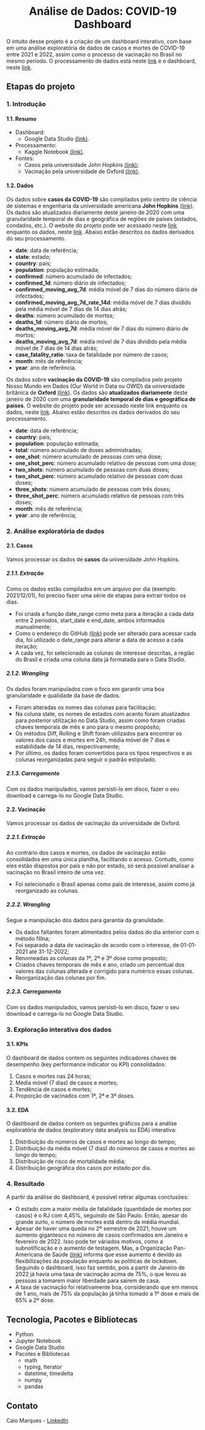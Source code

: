 <h1 align="center"> Análise de Dados: COVID-19 Dashboard</h1> 

<p>O intuito desse projeto é a criação de um dashboard interativo, com base em uma análise exploratória de dados de casos e mortes de COVID-19 entre 2021 e 2022, assim como o processo de vacinação no Brasil no mesmo periodo. O processamento de dados está neste <a href="https://www.kaggle.com/caiomarquesribeiro/covid-dashboard">link</a> e o dashboard, neste <a href="https://lookerstudio.google.com/reporting/13a73b4c-ee10-4774-8746-a22608a8839c">link</a>.</p>

<h2>Etapas do projeto</h2>

<h3>1. Introdução</h3>

<h4>1.1. Resumo</h4>

- Dashboard:
    - Google Data Studio <a href="https://lookerstudio.google.com/reporting/13a73b4c-ee10-4774-8746-a22608a8839c">(link)</a>.
- Processamento:
    - Kaggle Notebook <a href="https://www.kaggle.com/caiomarquesribeiro/covid-dashboard">(link)</a>.
- Fontes: 
    - Casos pela universidade John Hopkins <a href="https://github.com/CSSEGISandData/COVID-19/tree/master/csse_covid_19_data/csse_covid_19_daily_reports">(link)</a>; 
    - Vacinação pela universidade de Oxford <a href="https://covid.ourworldindata.org/data/owid-covid-data.csv">(link)</a>.

<h4>1.2. Dados</h4>

<p>Os dados sobre <b>casos da COVID-19</b> são compilados pelo centro de ciência de sistemas e engenharia da universidade americana <b>John Hopkins</b> <a href="https://www.jhu.edu/">(link)</a>. Os dados são atualizados diariamente deste janeiro de 2020 com uma granularidade temporal de dias e geográfica de regiões de países (estados, condados, etc.). O website do projeto pode ser acessado neste <a href="https://systems.jhu.edu/research/public-health/ncov/">link</a> enquanto os dados, neste <a href="https://github.com/CSSEGISandData/COVID-19/tree/master/csse_covid_19_data/csse_covid_19_daily_reports">link</a>. Abaixo estão descritos os dados derivados do seu processamento.</p>

- <b> date</b>: data de referência;
- <b> state</b>: estado;
- <b>country</b>: país;
- <b>population</b>: população estimada;
- <b>confirmed</b>: número acumulado de infectados;
- <b>confirmed_1d</b>: número diário de infectados;
- <b>confirmed_moving_avg_7d</b>: média móvel de 7 dias do número diário de infectados;
- <b>confirmed_moving_avg_7d_rate_14d</b>: média móvel de 7 dias dividido pela média móvel de 7 dias de 14 dias atrás;
- <b>deaths</b>: número acumulado de mortos;
- <b>deaths_1d</b>: número diário de mortos;
- <b>deaths_moving_avg_7d</b>: média móvel de 7 dias do número diário de mortos;
- <b>deaths_moving_avg_7d</b>: média móvel de 7 dias dividido pela média móvel de 7 dias de 14 dias atrás;
- <b>case_fatality_ratio</b>: taxa de fatalidade por número de casos;
- <b>month</b>: mês de referência;
- <b>year</b>: ano de referência.

<p>Os dados sobre <b>vacinação da COVID-19</b> são compilados pelo projeto Nosso Mundo em Dados (Our World in Data ou OWID) da universidade britânica de <b>Oxford</b> <a href="https://www.ox.ac.uk/">(link)</a>. Os dados são <b>atualizados diariamente</b> deste janeiro de 2020 com uma <b>granularidade temporal de dias e geográfica de países</b>. O website do projeto pode ser acessado neste link enquanto os dados, neste <a href="https://covid.ourworldindata.org/data/owid-covid-data.csv">link</a>. Abaixo estão descritos os dados derivados do seu processamento.</p>

- <b>date</b>: data de referência;
- <b>country</b>: país;
- <b>population</b>: população estimada;
- <b>total</b>: número acumulado de doses administradas;
- <b>one_shot</b>: número acumulado de pessoas com uma dose;
- <b>one_shot_perc</b>: número acumulado relativo de pessoas com uma dose;
- <b>two_shots</b>: número acumulado de pessoas com duas doses;
- <b>two_shot_perc</b>: número acumulado relativo de pessoas com duas doses;
- <b>three_shots</b>: número acumulado de pessoas com três doses;
- <b>three_shot_perc</b>: número acumulado relativo de pessoas com três doses;
- <b>month</b>: mês de referência;
- <b>year</b>: ano de referência;

<h3>2. Análise exploratória de dados</h3>

<h4>2.1. Casos</h4>

Vamos processar os dados de <b>casos</b> da universidade John Hopkins.

<h5>2.1.1. Extração</h5>

Como os dados estão compilados em um arquivo por dia (exemplo: 2021/12/01), foi preciso fazer uma série de etapas para extrair todos os dias.

- Foi criada a função date_range como meta para a iteração a cada data entre 2 periodos, start_date e end_date, ambos informados manualmente;
- Como o endereço do GitHub <a href="https://raw.githubusercontent.com/CSSEGISandData/COVID-19/master/csse_covid_19_data/csse_covid_19_daily_reports/01-12-2021.csv">(link)</a> pode ser alterado para acessar cada dia, foi utilizado o date_range para alterar a data de acesso a cada iteração;
- A cada vez, foi selecionado as colunas de interesse descritas, a região do Brasil e criada uma coluna data já formatada para o Data Studio.


<h5>2.1.2. Wrangling</h5>

Os dados foram  manipulados com o foco em garantir uma boa granularidade e qualidade da base de dados. 

- Foram alteradas os nomes das colunas para facilitação;
- Na coluna state, os nomes de estados com acento foram atualizados para posterior utilização no Data Studio, assim como foram criadas chaves temporais de mês e ano para o mesmo propósito;
- Os métodos Diff, Rolling e Shift foram utilizados para encontrar os valores dos casos e mortes em 24h, média móvel de 7 dias e estabilidade de 14 dias, respectivamente;
- Por último, os dados foram convertidos para os tipos respectivos e as colunas reorganizadas para seguir o padrão estipulado.

<h5>2.1.3. Carregamento</h5>

Com os dados manipulados, vamos persisti-lo em disco, fazer o seu download e carrega-lo no Google Data Studio.

<h4>2.2. Vacinação</h4>

Vamos processar os dados de vacinação da universidade de Oxford.

<h5>2.2.1. Extração</h5>

Ao contrário dos casos e mortes, os dados de vacinação estão consolidados em uma única planilha, facilitando o acesso. Contudo, como eles estão dispostos por país e não por estado, só será possivel analisar a vacinação no Brasil inteiro de uma vez.

- Foi selecionado o Brasil apenas como pais de interesse, assim como já reorganizado as colunas.

<h5>2.2.2. Wrangling</h5>

Segue a manipulação dos dados para garantia da granulidade.

- Os dados faltantes foram alimentados pelos dados do dia anterior com o método fillna;
- Foi separado a data de vacinação de acordo com o interesse, de 01-01-2021 até 31-12-2022;
- Renomeadas as colunas da 1º, 2º e 3º dose como proposto;
- Criados chaves temporais de mês e ano, criado um percentual dos valores das colunas alterada e corrigido para numérico essas colunas.
- Reorganização das colunas por fim.

<h5>2.2.3. Carregamento</h5>

Com os dados manipulados, vamos persisti-lo em disco, fazer o seu download e carrega-lo no Google Data Studio.

<h3>3. Exploração interativa dos dados</h3>

<h4>3.1. KPIs</h4>

O dashboard de dados contem os seguintes indicadores chaves de desempenho (key performance indicator ou KPI) consolidados:

1. Casos e mortes nas 24 horas;
2. Média móvel (7 dias) de casos e mortes;
3. Tendência de casos e mortes;
4. Proporção de vacinados com 1ª, 2ª e 3ª doses.

<h4>3.2. EDA</h4>

O dashboard de dados contem os seguintes gráficos para a análise exploratória de dados (exploratory data analysis ou EDA) interativa:

1. Distribuição do números de casos e mortes ao longo do tempo;
2. Distribuição da média móvel (7 dias) do números de casos e mortes ao longo do tempo;
3. Distribuição de risco de mortalidade média;
4. Distribuição geográfica dos casos por estado por dia.


<h3>4. Resultado</h3>

<p>A partir da análise do dashboard, é possivel retirar algumas conclusões:

- O estado com a maior média de fatalidade (quantidade de mortes por casos) é o RJ com 4,45%, seguindo de São Paulo. Então, apesar do grande surto, o número de mortes está dentro da média mundial.
- Apesar de haver uma queda no 2º semestre de 2021, houve um aumento gigantesco no número de casos confirmados em Janeiro e fevereiro de 2022. Isso pode ter váriados motivos, como a subnotificação e o aumento de testagem. Mas, a Organização Pan-Americana de Saúde <a href="https://www.paho.org/pt/noticias/16-2-2022-relaxamento-medidas-saude-publica-contribuiu-para-aumento-mortes-por-covid-19">(link)</a> informa que esse aumento é devido as flexibilizações da população enquanto as politicas de lockdown. Seguindo o dashboard, isso faz sentido, pois a partir de Janeiro de 2022 já havia uma taxa de vacinação acima de 75%, o que levou as pessoas a tomarem maior liberdade para sairem de casa.
- A taxa de vacinação foi relativamente boa, considerando que em menos de 1 ano, mais de 75% da população já tinha tomado a 1º dose e mais de 65% a 2º dose.</p>

<h2>Tecnologia, Pacotes e Bibliotecas</h2>

- Python
- Jupyter Notebook
- Google Data Studio
- Pacotes e Bibliotecas
  - math
  - typing, Iterator
  - datetime, timedelta
  - numpy
  - pandas
  


<h2>Contato</h2>
<p>Caio Marques - <a href="https://www.linkedin.com/in/caiombr/">LinkedIn</a></p>
